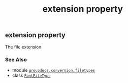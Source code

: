 ﻿---
title: extension property
second_title: GroupDocs.Conversion for Python via .NET API References
description: 
type: docs
weight: 170
url: /python-net/groupdocs.conversion.filetypes/fontfiletype/extension/
is_root: false
---

## extension property


The file extension

### See Also
* module [`groupdocs.conversion.filetypes`](../../)
* class [`FontFileType`](/conversion/python-net/groupdocs.conversion.filetypes/fontfiletype)
